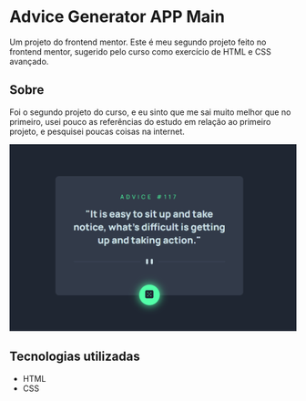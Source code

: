 # Advice Generator APP Main
Um projeto do frontend mentor. Este é meu segundo projeto feito no frontend mentor, sugerido pelo curso como exercício de HTML e CSS avançado.

## Sobre
Foi o segundo projeto do curso, e eu sinto que me sai muito melhor que no primeiro, usei pouco as referências do estudo em relação ao primeiro projeto, e pesquisei poucas coisas na internet.

<center><img src="src/images/a-g-app-main.png" alt="gif da tela inicial do projeto xyz"></center>

## Tecnologias utilizadas
- HTML
- CSS